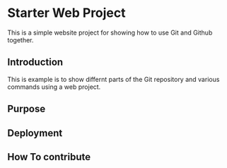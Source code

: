 # Starter Web Project

This is a simple website project for
showing how to use Git and Github together.

## Introduction
This is example is to show differnt parts
of the Git repository and various commands
using a web project.

## Purpose

## Deployment

## How To contribute
